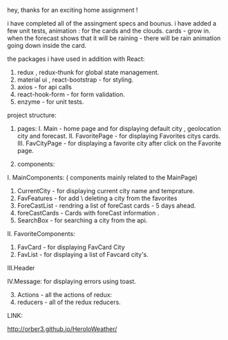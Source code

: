 hey,
thanks for an exciting home assignment !

i have completed all of the assingment specs and bounus.
i have added a few unit tests,
animation : for the cards and the clouds.
cards - grow in.
when the forecast shows that it will be raining - there will be rain animation going down inside the card.

the packages i have used in addition with React:

1. redux , redux-thunk for global state management.
2. material ui , react-bootstrap - for styling.
3. axios - for api calls
4. react-hook-form - for form validation.
5. enzyme - for unit tests.

project structure:

1. pages:
   I. Main - home page and for displaying default city , geolocation city and forecast.
   II. FavoritePage - for displaying Favorites citys cards.
   III. FavCityPage - for displaying a favorite city after click on the Favorite page.

2. components:

I. MainComponents: ( components mainly related to the MainPage)

1.  CurrentCity - for displaying current city name and temprature.
2.  FavFeatures - for add \ deleting a city from the favorites
3.  ForeCastList - rendring a list of foreCast cards - 5 days ahead.
4.  foreCastCards - Cards with foreCast information .
5.  SearchBox - for searching a city from the api.

II. FavoriteComponents:

1. FavCard - for displaying FavCard City
2. FavList - for displaying a list of Favcard city's.

III.Header

IV.Message: for displaying errors using toast.

3. Actions - all the actions of redux:
4. reducers - all of the redux reducers.

LINK:

http://orber3.github.io/HeroloWeather/
